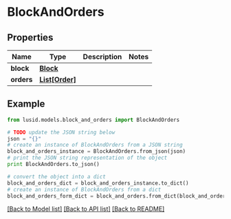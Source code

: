 # BlockAndOrders


## Properties
Name | Type | Description | Notes
------------ | ------------- | ------------- | -------------
**block** | [**Block**](Block.md) |  | 
**orders** | [**List[Order]**](Order.md) |  | 

## Example

```python
from lusid.models.block_and_orders import BlockAndOrders

# TODO update the JSON string below
json = "{}"
# create an instance of BlockAndOrders from a JSON string
block_and_orders_instance = BlockAndOrders.from_json(json)
# print the JSON string representation of the object
print BlockAndOrders.to_json()

# convert the object into a dict
block_and_orders_dict = block_and_orders_instance.to_dict()
# create an instance of BlockAndOrders from a dict
block_and_orders_form_dict = block_and_orders.from_dict(block_and_orders_dict)
```
[[Back to Model list]](../README.md#documentation-for-models) [[Back to API list]](../README.md#documentation-for-api-endpoints) [[Back to README]](../README.md)


